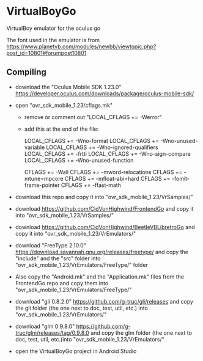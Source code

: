 # VirtualBoyGo
VirtualBoy emulator for the oculus go

The font used in the emulator is from https://www.planetvb.com/modules/newbb/viewtopic.php?post_id=10801#forumpost10801

## Compiling

- download the "Oculus Mobile SDK 1.23.0" https://developer.oculus.com/downloads/package/oculus-mobile-sdk/

- open "ovr_sdk_mobile_1.23/cflags.mk"

  - remove or comment out "LOCAL_CFLAGS	+= -Werror"

  - add this at the end of the file:

    LOCAL_CFLAGS	+= -Wno-format
    LOCAL_CFLAGS	+= -Wno-unused-variable
    LOCAL_CFLAGS	+= -Wno-ignored-qualifiers
    LOCAL_CFLAGS	+= -frtti
    LOCAL_CFLAGS	+= -Wno-sign-compare
    LOCAL_CFLAGS 	+= -Wno-unused-function

    CFLAGS			+= -Wall
    CFLAGS			+= -mword-relocations
    CFLAGS			+= -mtune=mpcore
    CFLAGS			+= -mfloat-abi=hard
    CFLAGS			+= -fomit-frame-pointer
    CFLAGS			+= -ffast-math

- download this repo and copy it into "ovr_sdk_mobile_1.23/VrSamples/"

- download https://github.com/CidVonHighwind/FrontendGo and copy it into "ovr_sdk_mobile_1.23/VrSamples/"

- download https://github.com/CidVonHighwind/BeetleVBLibretroGo and copy it into "ovr_sdk_mobile_1.23/VrEmulators/"

- download "FreeType 2.10.0" https://download.savannah.gnu.org/releases/freetype/ and copy the "include" and the "src" folder into "ovr_sdk_mobile_1.23/VrEmulators/FreeType/" folder

- Also copy the "Android.mk" and the "Application.mk" files from the FrontendGo repo and copy them into "ovr_sdk_mobile_1.23/VrEmulators/FreeType/"

- download "gli 0.8.2.0" https://github.com/g-truc/gli/releases and copy the gli folder (the one next to doc, test, util, etc.) into "ovr_sdk_mobile_1.23/VrEmulators/"

- download "glm 0.9.8.0" https://github.com/g-truc/glm/releases/tag/0.9.8.0 and copy the glm folder (the one next to doc, test, util, etc.)into "ovr_sdk_mobile_1.23/VrEmulators/"

- open the VirtualBoyGo project in Android Studio
